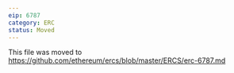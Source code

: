 ```yaml
---
eip: 6787
category: ERC
status: Moved
---
```


This file was moved to https://github.com/ethereum/ercs/blob/master/ERCS/erc-6787.md
